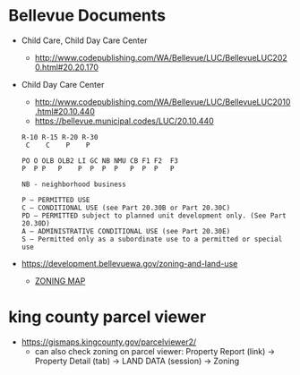 # Bellevue Documents
* Child Care, Child Day Care Center 
  * http://www.codepublishing.com/WA/Bellevue/LUC/BellevueLUC2020.html#20.20.170
* Child Day Care Center
  * http://www.codepublishing.com/WA/Bellevue/LUC/BellevueLUC2010.html#20.10.440
  * https://bellevue.municipal.codes/LUC/20.10.440
  ```
  R-10 R-15 R-20 R-30
   C    C    P    P
   
  PO O OLB OLB2 LI GC NB NMU CB F1 F2  F3   
  P  P P   P    P  P  P  P   P  P  P   P
  
  NB - neighborhood business
  ```
  ```
  P – PERMITTED USE
  C – CONDITIONAL USE (see Part 20.30B or Part 20.30C)
  PD – PERMITTED subject to planned unit development only. (See Part 20.30D)
  A – ADMINISTRATIVE CONDITIONAL USE (see Part 20.30E)
  S – Permitted only as a subordinate use to a permitted or special use
  ```

* https://development.bellevuewa.gov/zoning-and-land-use
  * [ZONING MAP](http://cobgis.maps.arcgis.com/apps/webappviewer/index.html?id=ff2f7a57a0b0438a80b48a7dffb519c0)
  
# king county parcel viewer
* https://gismaps.kingcounty.gov/parcelviewer2/
  * can also check zoning on parcel viewer: Property Report (link) -> Property Detail (tab) -> LAND DATA (session) -> Zoning


